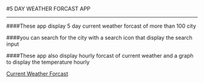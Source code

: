 #5 DAY WEATHER FORCAST APP
___
####These app display 5 day current weather forcast of more than 100 city

####you can search for the city with a search icon that display the search input
                                              
####These app also display hourly forcast of current weather and a graph to display the temperature hourly

[Current Weather Forcast](https://weatherforcastapp.netlify.com)